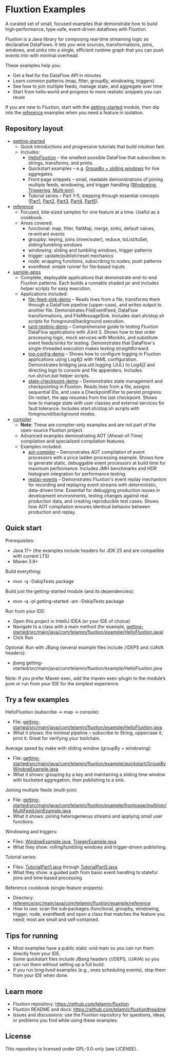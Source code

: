 # Fluxtion Examples

A curated set of small, focused examples that demonstrate how to build high‑performance, type‑safe, event‑driven
dataflows with Fluxtion.

Fluxtion is a Java library for composing real‑time streaming logic as declarative DataFlows. It lets you wire sources,
transformations, joins, windows, and sinks into a single, efficient runtime graph that you can push events into with
minimal overhead.

These examples help you:

- Get a feel for the DataFlow API in minutes
- Learn common patterns (map, filter, groupBy, windowing, triggers)
- See how to join multiple feeds, manage state, and aggregate over time
- Start from hello‑world and progress to more realistic snippets you can reuse

If you are new to Fluxtion, start with the [getting-started](getting-started) module, then dip into the
[reference](reference) examples when you need a feature in isolation.

## Repository layout

- [getting-started](getting-started)
    - Quick introductions and progressive tutorials that build intuition fast.
    - Includes:
        - [HelloFluxtion](getting-started/src/main/java/com/telamin/fluxtion/example/HelloFluxtion.java) – the smallest possible DataFlow that subscribes to strings, transforms, and prints.
        - Quickstart examples – e.g. [GroupBy + sliding windows](getting-started/src/main/java/com/telamin/fluxtion/example/quickstart/GroupByWindowExample.java) for live aggregates.
        - Front‑page snippets – small, readable demonstrations of joining multiple feeds, windowing, and trigger
          handling ([Windowing](getting-started/src/main/java/com/telamin/fluxtion/example/frontpage/windowing/WindowExample.java), [Triggering](getting-started/src/main/java/com/telamin/fluxtion/example/frontpage/triggering/TriggerExample.java), [Multi‑join](getting-started/src/main/java/com/telamin/fluxtion/example/frontpage/multijoin/MultiFeedJoinExample.java)).
        - Tutorial series – Part 1–5, stepping through essential concepts ([Part1](getting-started/src/main/java/com/telamin/fluxtion/example/tutorial/TutorialPart1.java), [Part2](getting-started/src/main/java/com/telamin/fluxtion/example/tutorial/TutorialPart2.java), [Part3](getting-started/src/main/java/com/telamin/fluxtion/example/tutorial/TutorialPart3.java), [Part4](getting-started/src/main/java/com/telamin/fluxtion/example/tutorial/TutorialPart4.java), [Part5](getting-started/src/main/java/com/telamin/fluxtion/example/tutorial/TutorialPart5.java)).
- [reference](reference)
    - Focused, bite‑sized samples for one feature at a time. Useful as a cookbook.
    - Areas covered:
        - functional: map, filter, flatMap, merge, sinks, default values, re‑entrant events
        - groupby: keying, joins (inner/outer), reduce, toList/toSet, sliding/tumbling windows
        - windowing: sliding and tumbling windows, trigger patterns
        - trigger: update/publish/reset mechanics
        - node: wrapping functions, subscribing to nodes, push patterns
        - eventfeed: simple runner for file‑based inputs
- [sample-apps](sample-apps)
    - Complete, deployable applications that demonstrate end-to-end Fluxtion patterns. Each builds a runnable shaded jar and includes helper scripts for easy execution.
    - Applications included:
        - [file-feed-sink-demo](sample-apps/file-feed-sink-demo) – Reads lines from a file, transforms them through a DataFlow pipeline (upper-case), and writes output to another file. Demonstrates FileEventFeed, DataFlow transformations, and FileMessageSink. Includes start.sh/stop.sh scripts for foreground/background execution.
        - [junit-testing-demo](sample-apps/junit-testing-demo) – Comprehensive guide to testing Fluxtion DataFlow applications with JUnit 5. Shows how to test order processing logic, mock services with Mockito, and substitute event feeds/sinks for testing. Demonstrates that DataFlow's single-threaded execution makes testing straightforward.
        - [log-config-demo](sample-apps/log-config-demo) – Shows how to configure logging in Fluxtion applications using Log4j2 with YAML configuration. Demonstrates bridging java.util.logging (JUL) to Log4j2 and directing logs to console and file appenders. Includes run.sh/run.bat helper scripts.
        - [state-checkpoint-demo](sample-apps/state-checkpoint-demo) – Demonstrates state management and checkpointing in Fluxtion. Reads lines from a file, assigns sequential IDs, and uses a CheckpointFilter to persist progress. On restart, the app resumes from the last checkpoint. Shows how to manage state with user classes and external services for fault tolerance. Includes start.sh/stop.sh scripts with foreground/background modes.
- [compiler](compiler)
    - **Note**: These are compiler-only examples and are not part of the open-source Fluxtion project.
    - Advanced examples demonstrating AOT (Ahead-of-Time) compilation and specialized compilation features.
    - Examples included:
        - [aot-compiler](compiler/aot-compiler) – Demonstrates AOT compilation of event processors with a price ladder processing example. Shows how to generate static, debuggable event processors at build time for maximum performance. Includes JMH benchmarks and HDR histogram integration for performance testing.
        - [replay-events](compiler/replay-events) – Demonstrates Fluxtion's event replay mechanism for recording and replaying event streams with deterministic, data-driven time. Essential for debugging production issues in development environments, testing changes against real production data, and creating reproducible test cases. Shows how AOT compilation ensures identical behavior between production and replay.

## Quick start

Prerequisites:

- Java 17+ (the examples include headers for JDK 25 and are compatible with current LTS)
- Maven 3.9+

Build everything:

- mvn -q -DskipTests package

Build just the getting-started module (and its dependencies):

- mvn -q -pl getting-started -am -DskipTests package

Run from your IDE:

- Open this project in IntelliJ IDEA (or your IDE of choice)
- Navigate to a class with a main method (for example,
  [getting-started/src/main/java/com/telamin/fluxtion/example/HelloFluxtion.java](getting-started/src/main/java/com/telamin/fluxtion/example/HelloFluxtion.java))
- Click Run

Optional: Run with JBang (several example files include //DEPS and //JAVA headers):

- jbang getting-started/src/main/java/com/telamin/fluxtion/example/HelloFluxtion.java

Note: If you prefer Maven exec, add the maven-exec-plugin to the module’s pom or run from your IDE for the simplest
experience.

## Try a few examples

HelloFluxtion (subscribe → map → console):

- File: [getting-started/src/main/java/com/telamin/fluxtion/example/HelloFluxtion.java](getting-started/src/main/java/com/telamin/fluxtion/example/HelloFluxtion.java)
- What it shows: the minimal pipeline – subscribe to String, uppercase it, print it. Great for verifying your toolchain.

Average speed by make with sliding window (groupBy + windowing):

- File: [getting-started/src/main/java/com/telamin/fluxtion/example/quickstart/GroupByWindowExample.java](getting-started/src/main/java/com/telamin/fluxtion/example/quickstart/GroupByWindowExample.java)
- What it shows: grouping by a key and maintaining a sliding time window with bucketed aggregation, then publishing to a
  sink.

Joining multiple feeds (multi‑join):

- File: [getting-started/src/main/java/com/telamin/fluxtion/example/frontpage/multijoin/MultiFeedJoinExample.java](getting-started/src/main/java/com/telamin/fluxtion/example/frontpage/multijoin/MultiFeedJoinExample.java)
- What it shows: joining heterogeneous streams and applying small user functions.

Windowing and triggers:

- Files: [WindowExample.java](getting-started/src/main/java/com/telamin/fluxtion/example/frontpage/windowing/WindowExample.java),
  [TriggerExample.java](getting-started/src/main/java/com/telamin/fluxtion/example/frontpage/triggering/TriggerExample.java)
- What they show: rolling/tumbling windows and trigger‑driven publishing.

Tutorial series:

- Files: [TutorialPart1.java](getting-started/src/main/java/com/telamin/fluxtion/example/tutorial/TutorialPart1.java) through
  [TutorialPart5.java](getting-started/src/main/java/com/telamin/fluxtion/example/tutorial/TutorialPart5.java)
- What they show: a guided path from basic event handling to stateful joins and time‑based processing.

Reference cookbook (single‑feature snippets):

- Directory: [reference/src/main/java/com/telamin/fluxtion/example/reference](reference/src/main/java/com/telamin/fluxtion/example/reference)
- How to use: scan the sub‑packages (functional, groupby, windowing, trigger, node, eventfeed) and open a class that
  matches the feature you need; most are small and self‑contained.

## Tips for running

- Most examples have a public static void main so you can run them directly from your IDE.
- Some quickstart files include JBang headers (//DEPS, //JAVA) so you can run them without setting up a full build.
- If you run long‑lived examples (e.g., ones scheduling events), stop them from your IDE when done.

## Learn more

- Fluxtion repository: https://github.com/telamin/fluxtion
- Fluxtion README and docs: https://github.com/telamin/fluxtion#readme
- Issues and discussions: use the Fluxtion repository for questions, ideas, or problems you find while using these
  examples.

## License

This repository is licensed under GPL-3.0-only (see LICENSE).

